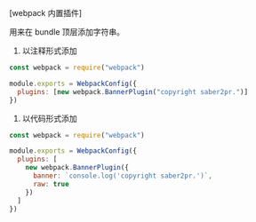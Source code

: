 [webpack 内置插件]

用来在 bundle 顶层添加字符串。

1. 以注释形式添加

```js
const webpack = require("webpack")

module.exports = WebpackConfig({
  plugins: [new webpack.BannerPlugin("copyright saber2pr.")]
})
```

1. 以代码形式添加

```js
const webpack = require("webpack")

module.exports = WebpackConfig({
  plugins: [
    new webpack.BannerPlugin({
      banner: `console.log('copyright saber2pr.')`,
      raw: true
    })
  ]
})
```
